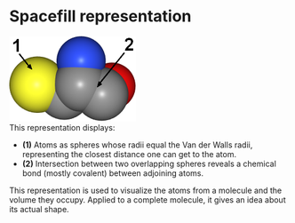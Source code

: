 # Spacefill representation
![Spacefill](static/img/spf1.png)  
This representation displays:  
* **(1)** Atoms as spheres whose radii equal the Van der Walls radii, representing the closest distance one can get to the atom.  
* **(2)** Intersection between two overlapping spheres reveals a chemical bond (mostly covalent) between adjoining atoms.

This representation is used to visualize the atoms from a molecule and the volume they occupy. Applied to a complete molecule, it gives an idea about its actual shape.